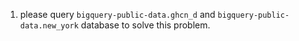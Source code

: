 1. please query `bigquery-public-data.ghcn_d` and `bigquery-public-data.new_york` database to solve this problem.